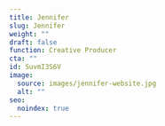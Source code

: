 ```yaml
---
title: Jennifer
slug: Jennifer
weight: ""
draft: false
function: Creative Producer
cta: ""
id: SuvmI3S6V
image:
  source: images/jennifer-website.jpg
  alt: ""
seo:
  noindex: true
---
```

